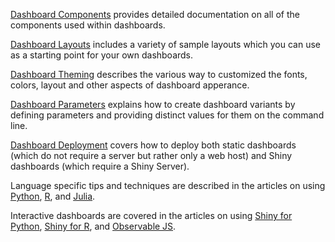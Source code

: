 
[Dashboard Components](components.qmd) provides detailed documentation on all of the components used within dashboards.

[Dashboard Layouts](layouts.qmd) includes a variety of sample layouts which you can use as a starting point for your own dashboards.

[Dashboard Theming](theming.qmd) describes the various way to customized the fonts, colors, layout and other aspects of dashboard apperance.

[Dashboard Parameters](parameters.qmd) explains how to create dashboard variants by defining parameters and providing distinct values for them on the command line.

[Dashboard Deployment](deployment.qmd) covers how to deploy both static dashboards (which do not require a server but rather only a web host) and Shiny dashboards (which require a Shiny Server).

Language specific tips and techniques are described in the articles on using [Python](computations/python.qmd), [R](computations/r.qmd), and [Julia](computations/julia.qmd).

Interactive dashboards are covered in the articles on using [Shiny for Python](interactivity/shiny-python.qmd), [Shiny for R](interactivity/shiny-r.qmd), and [Observable JS](interactivity/observable.qmd).
